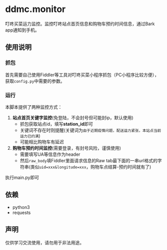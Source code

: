 # ddmc.monitor
叮咚买菜运力监控。监控叮咚站点首页信息和购物车预约时间信息，通过Bark app通知到手机。

## 使用说明

### 抓包

首先需要自己使用Fiddler等工具对叮咚买菜小程序抓包（PC小程序比较方便），获取`config.py`中需要的参数。

### 运行

本脚本提供了两种监控方式：

1. **站点首页关键字监控**(免登陆，不会封号但可能封ip，默认使用)
    - 抓包获取站点id，填写**station_id**即可
    - 关键词不存在时则提醒(关键词为`由于近期疫情问题，配送运力紧张，本站点当前运力已约满`)
    - 可能相比购物车有延迟
2. **购物车预约时间监控**(需要登录，有封号风险，谨慎使用)
    - 需要填写UA等信息作为header
    - 然后`raw_body`填Fiddler里面请求信息的Raw tab最下面的一串url格式的字符串(类似`uid=xxx&longitude=xxx`，购物车点结算-预约时间就有了)

执行main.py即可

## 依赖
- python3
- requests

## 声明

仅供学习交流使用，请勿用于非法用途。
